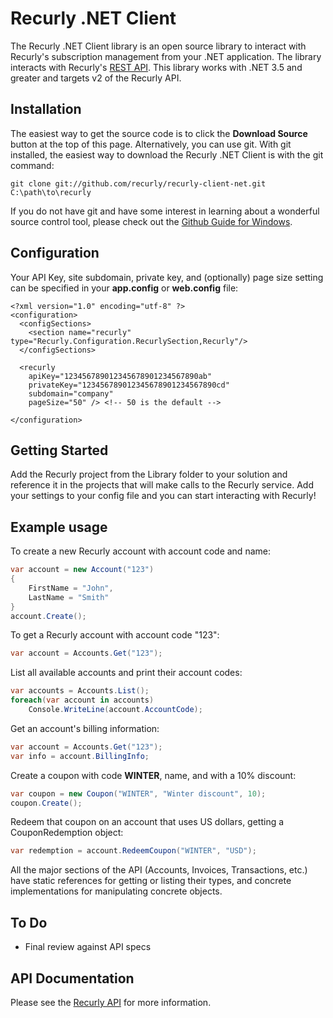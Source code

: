 # Recurly .NET Client

The Recurly .NET Client library is an open source library to interact with Recurly's subscription management from your .NET application. The library interacts with Recurly's [REST API](https://docs.recurly.com/api). This library works with .NET 3.5 and greater and targets v2 of the Recurly API.

## Installation

The easiest way to get the source code is to click the **Download Source** button at the top of this page. Alternatively, you can use git.
With git installed, the easiest way to download the Recurly .NET Client is with the git command:

    git clone git://github.com/recurly/recurly-client-net.git C:\path\to\recurly

If you do not have git and have some interest in learning about a wonderful source control tool, please check out the
[Github Guide for Windows](http://github.com/guides/using-git-and-github-for-the-windows-for-newbies).

## Configuration

Your API Key, site subdomain, private key, and (optionally) page size setting can be specified in your **app.config** or **web.config** file:

    <?xml version="1.0" encoding="utf-8" ?>
    <configuration>
      <configSections>
        <section name="recurly" type="Recurly.Configuration.RecurlySection,Recurly"/>
      </configSections>
      
      <recurly 
        apiKey="123456789012345678901234567890ab"
        privateKey="123456789012345678901234567890cd"
        subdomain="company"
		pageSize="50" /> <!-- 50 is the default -->
      
    </configuration>

## Getting Started
Add the Recurly project from the Library folder to your solution and reference it in the projects that will make calls to the Recurly service. Add your settings to your config file and you can start interacting with Recurly!

## Example usage
To create a new Recurly account with account code and name:

```c#
var account = new Account("123")
{
	FirstName = "John",
	LastName = "Smith"
}
account.Create();
```

To get a Recurly account with account code "123":

```c#
var account = Accounts.Get("123");
```

List all available accounts and print their account codes:

```c#
var accounts = Accounts.List();
foreach(var account in accounts)
	Console.WriteLine(account.AccountCode);
```

Get an account's billing information:

```c#
var account = Accounts.Get("123");
var info = account.BillingInfo;
```

Create a coupon with code **WINTER**, name, and with a 10% discount:

```c#
var coupon = new Coupon("WINTER", "Winter discount", 10);
coupon.Create();
```

Redeem that coupon on an account that uses US dollars, getting a CouponRedemption object:

```c#
var redemption = account.RedeemCoupon("WINTER", "USD");
```

All the major sections of the API (Accounts, Invoices, Transactions, etc.) have static references for getting or listing their types, and concrete implementations for manipulating concrete objects.


## To Do
* Final review against API specs


## API Documentation

Please see the [Recurly API](https://docs.recurly.com/api) for more information.